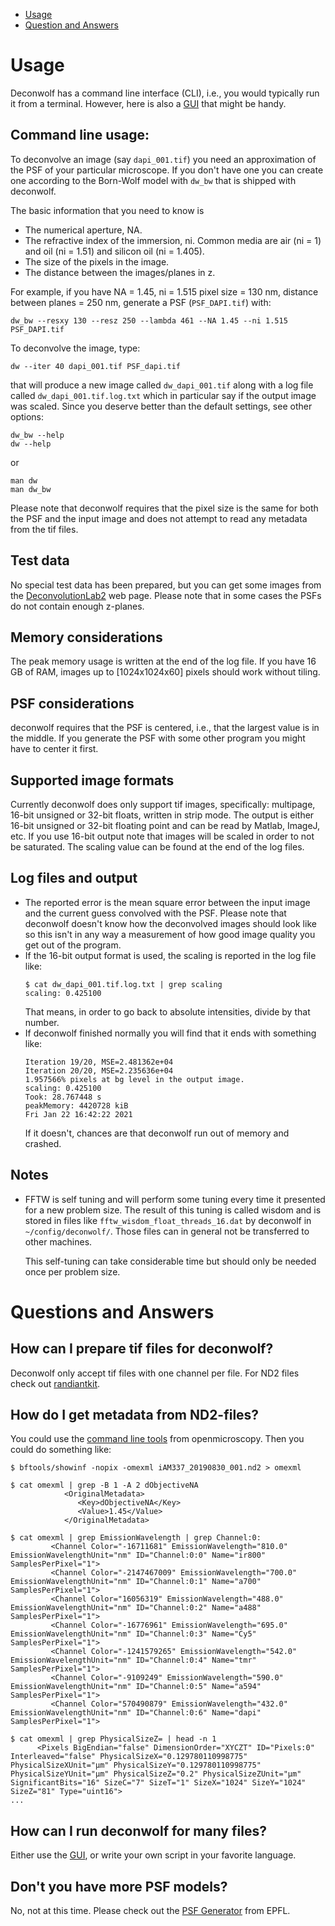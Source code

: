  - [Usage](#usage)
 - [Question and Answers](#qa)


<a name="usage" />

# Usage
Deconwolf has a command line interface (CLI), i.e., you would typically run
it from a terminal. However, here is also a
[GUI](https://github.com/elgw/deconwolf-gui) that might be handy.

## Command line usage:
To deconvolve an image (say `dapi_001.tif`) you need an approximation of
the PSF of your particular microscope. If you don't
have one you can create one according to the Born-Wolf model
with `dw_bw` that is shipped with deconwolf.

The basic information that you need to know is
 * The numerical aperture, NA.
 * The refractive index of the immersion, ni. Common media are air (ni = 1)
   and oil (ni = 1.51) and silicon oil (ni = 1.405).
 * The size of the pixels in the image.
 * The distance between the images/planes in z.

For example, if you have NA = 1.45, ni = 1.515 pixel size = 130 nm,
distance between planes = 250 nm, generate a PSF (`PSF_DAPI.tif`) with:

``` shell
dw_bw --resxy 130 --resz 250 --lambda 461 --NA 1.45 --ni 1.515 PSF_DAPI.tif
```

To deconvolve the image, type:

``` shell
dw --iter 40 dapi_001.tif PSF_dapi.tif
```

that will produce a new image called `dw_dapi_001.tif` along with
a log file
called `dw_dapi_001.tif.log.txt` which in particular say if the output
image was scaled. Since you deserve better than the
default settings, see other options:

``` shell
dw_bw --help
dw --help
```
or

``` shell
man dw
man dw_bw
```

Please note that deconwolf requires that the pixel size is the same for
both the PSF and the input image and does not attempt to read any metadata
from the tif files.

## Test data
No special test data has been prepared, but you can get some images from the [DeconvolutionLab2](http://bigwww.epfl.ch/deconvolution/deconvolutionlab2/) web page. Please note that in some cases the PSFs do not contain enough z-planes.

## Memory considerations
The peak memory usage is written at the end of the log file. If you have 16
GB of RAM, images up to [1024x1024x60] pixels should work without tiling.

## PSF considerations
deconwolf requires that the PSF is centered, i.e.,
that the largest value is in the middle.
If you generate the PSF with some
other program you might have to center it first.


## Supported image formats
Currently deconwolf does only support tif images,
specifically: multipage, 16-bit unsigned or 32-bit floats,
written in strip mode. The output is either 16-bit unsigned or 32-bit
floating point and can be read by Matlab, ImageJ, etc.
If you use 16-bit output note that images will be scaled in order to not be
saturated. The scaling value can be found at the end of the log files.

## Log files and output
 * The reported error is the mean square error between the input image
   and the current guess convolved with the PSF. Please note that deconwolf
   doesn't know how the deconvolved images should look like so this isn't
   in any way a measurement of how good image quality you get out of the
   program.
 * If the 16-bit output format is used, the scaling is reported in the
   log file like:
   ```
   $ cat dw_dapi_001.tif.log.txt | grep scaling
   scaling: 0.425100
   ```
   That means, in order to go back to absolute intensities, divide by
   that number.
 * If deconwolf finished normally you will find that it ends with something
   like:
   ```
   Iteration 19/20, MSE=2.481362e+04
   Iteration 20/20, MSE=2.235636e+04
   1.957566% pixels at bg level in the output image.
   scaling: 0.425100
   Took: 28.767448 s
   peakMemory: 4420728 kiB
   Fri Jan 22 16:42:22 2021
   ```
   If it doesn't, chances are that deconwolf run out of memory and crashed.

## Notes
 * FFTW is self tuning and will perform some tuning every time it
   presented for a new problem size. The result of this tuning is called
   wisdom and is stored in files like `fftw_wisdom_float_threads_16.dat`
   by deconwolf in `~/config/deconwolf/`. Those files can in general
   not be transferred to other machines.

   This self-tuning can take considerable time but should only be needed
   once per problem size.

<a name="qa" />

# Questions and Answers

## How can I prepare tif files for deconwolf?
Deconwolf only accept tif files with one channel per file. For ND2 files
check out [randiantkit](https://github.com/ggirelli/radiantkit).

## How do I get metadata from ND2-files?
You could use the
[command line tools](https://www.openmicroscopy.org/bio-formats/downloads/) from
openmicroscopy. Then you could do something like:

```
$ bftools/showinf -nopix -omexml iAM337_20190830_001.nd2 > omexml

$ cat omexml | grep -B 1 -A 2 dObjectiveNA
            <OriginalMetadata>
               <Key>dObjectiveNA</Key>
               <Value>1.45</Value>
            </OriginalMetadata>

$ cat omexml | grep EmissionWavelength | grep Channel:0:
         <Channel Color="-16711681" EmissionWavelength="810.0" EmissionWavelengthUnit="nm" ID="Channel:0:0" Name="ir800" SamplesPerPixel="1">
         <Channel Color="-2147467009" EmissionWavelength="700.0" EmissionWavelengthUnit="nm" ID="Channel:0:1" Name="a700" SamplesPerPixel="1">
         <Channel Color="16056319" EmissionWavelength="488.0" EmissionWavelengthUnit="nm" ID="Channel:0:2" Name="a488" SamplesPerPixel="1">
         <Channel Color="-16776961" EmissionWavelength="695.0" EmissionWavelengthUnit="nm" ID="Channel:0:3" Name="Cy5" SamplesPerPixel="1">
         <Channel Color="-1241579265" EmissionWavelength="542.0" EmissionWavelengthUnit="nm" ID="Channel:0:4" Name="tmr" SamplesPerPixel="1">
         <Channel Color="-9109249" EmissionWavelength="590.0" EmissionWavelengthUnit="nm" ID="Channel:0:5" Name="a594" SamplesPerPixel="1">
         <Channel Color="570490879" EmissionWavelength="432.0" EmissionWavelengthUnit="nm" ID="Channel:0:6" Name="dapi" SamplesPerPixel="1">

$ cat omexml | grep PhysicalSizeZ= | head -n 1
      <Pixels BigEndian="false" DimensionOrder="XYCZT" ID="Pixels:0" Interleaved="false" PhysicalSizeX="0.129780110998775" PhysicalSizeXUnit="µm" PhysicalSizeY="0.129780110998775" PhysicalSizeYUnit="µm" PhysicalSizeZ="0.2" PhysicalSizeZUnit="µm" SignificantBits="16" SizeC="7" SizeT="1" SizeX="1024" SizeY="1024" SizeZ="81" Type="uint16">
...
```

## How can I run deconwolf for many files?
Either use the [GUI](https://github.com/elgw/deconwolf-gui), or write your own
script in your favorite language.

## Don't you have more PSF models?
No, not at this time. Please check out the
[PSF Generator](http://bigwww.epfl.ch/algorithms/psfgenerator/) from EPFL.
